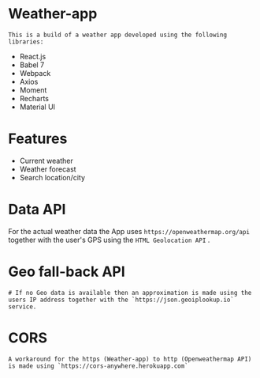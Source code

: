 # Weather-app

```
This is a build of a weather app developed using the following libraries:
```
- React.js
- Babel 7
- Webpack
- Axios
- Moment
- Recharts
- Material UI

# Features
- Current weather 
- Weather forecast
- Search location/city

# Data API
For the actual weather data the App uses `https://openweathermap.org/api` together with the user's GPS using the `HTML Geolocation API` .
# Geo fall-back API
```
# If no Geo data is available then an approximation is made using the users IP address together with the `https://json.geoiplookup.io` service.
```
# CORS
```
A workaround for the https (Weather-app) to http (Openweathermap API) is made using `https://cors-anywhere.herokuapp.com`
```
